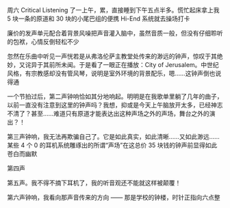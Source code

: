 周六 Critical Listening 了一上午，累，直接睡到下午五点半多。慌忙起床拿上我 5 块一条的原道和 30 块的小尾巴组的便携 Hi-End 系统就去操场打卡

廉价的发声单元配合着背景风噪把声音灌入脑中，虽然音质一般，但没有仔细聆听的包袱，心情反倒轻松不少

忽然在乐曲中听见一声恍若是从弗洛伦萨主教堂处传来的渺远的钟声，惊叹于其绝妙，又诧异于其前所未闻。于是看了一眼正在播放：City of Jerusalem。中世纪风格，有宗教感却没有管风琴，说明是室外环境的背景配乐，嗯……这钟声倒也说得通

一个节拍过后，第二声钟响恰如其分地响起。明明是在我歌单里躺了几年的曲子，以前一直没有注意到这里的钟声吗？我想，抑或是今天上午脑放开太多，已经神志不清了？甚至……难道只有原道才能表达出这种声场之外的声场，舞台之外的演出？！

第三声钟响，我无法再欺骗自己了。它是如此真实，如此清晰……又如此渺远……某些 4 个 0 的耳机系统雕琢出的所谓“声场”在这总价 35 块钱的钟声前显得如此苍白而幽默

第四声

第五声。我不得不摘下耳机了，我的听音观还不能就这样被颠覆！

第六声钟响，我看向那声音传来的方向 —— 那是学校的钟楼，时针正指向六点整
